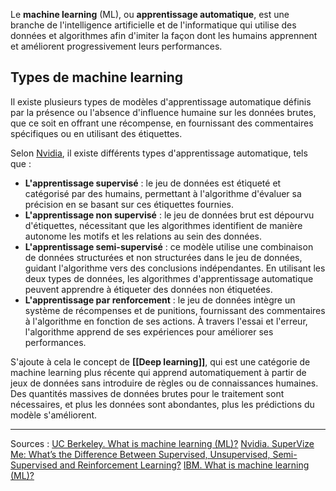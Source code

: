 Le **machine learning** (ML), ou **apprentissage automatique**, est une branche de l'intelligence artificielle et de l'informatique qui utilise des données et algorithmes afin d'imiter la façon dont les humains apprennent et améliorent progressivement leurs performances. 

## Types de machine learning

Il existe plusieurs types de modèles d'apprentissage automatique définis par la présence ou l'absence d'influence humaine sur les données brutes, que ce soit en offrant une récompense, en fournissant des commentaires spécifiques ou en utilisant des étiquettes.

Selon [Nvidia](https://ischoolonline.berkeley.edu/blog/what-is-machine-learning/), il existe différents types d'apprentissage automatique, tels que :

- **L'apprentissage supervisé** : le jeu de données est étiqueté et catégorisé par des humains, permettant à l'algorithme d'évaluer sa précision en se basant sur ces étiquettes fournies.
- **L'apprentissage non supervisé** : le jeu de données brut est dépourvu d'étiquettes, nécessitant que les algorithmes identifient de manière autonome les motifs et les relations au sein des données.
- **L'apprentissage semi-supervisé** : ce modèle utilise une combinaison de données structurées et non structurées dans le jeu de données, guidant l'algorithme vers des conclusions indépendantes. En utilisant les deux types de données, les algorithmes d'apprentissage automatique peuvent apprendre à étiqueter des données non étiquetées.
- **L'apprentissage par renforcement** : le jeu de données intègre un système de récompenses et de punitions, fournissant des commentaires à l'algorithme en fonction de ses actions. À travers l'essai et l'erreur, l'algorithme apprend de ses expériences pour améliorer ses performances.

S'ajoute à cela le concept de **[[Deep learning]]**, qui est une catégorie de machine learning plus récente qui apprend automatiquement à partir de jeux de données sans introduire de règles ou de connaissances humaines. Des quantités massives de données brutes pour le traitement sont nécessaires, et plus les données sont abondantes, plus les prédictions du modèle s'améliorent.

---
Sources :
[UC Berkeley. What is machine learning (ML)?](https://ischoolonline.berkeley.edu/blog/what-is-machine-learning/)
[Nvidia. SuperVize Me: What’s the Difference Between Supervised, Unsupervised, Semi-Supervised and Reinforcement Learning?](https://blogs.nvidia.com/blog/supervised-unsupervised-learning/)
[IBM. What is machine learning (ML)?](https://www.ibm.com/topics/machine-learning)